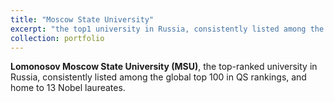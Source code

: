 ```yaml
---
title: "Moscow State University"
excerpt: "the top1 university in Russia, consistently listed among the global top 100 in QS rankings, and home to 13 Nobel laureates.<br/><img src='/images/500x300-МГУ,_вид_с_воздуха.jpg'>"
collection: portfolio
---
```


**Lomonosov Moscow State University (MSU)**, the top-ranked university in Russia, consistently listed among the global top 100 in QS rankings, and home to 13 Nobel laureates.
